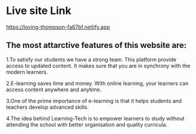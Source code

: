 # Live site Link

https://loving-thompson-fa67bf.netlify.app

## The most attarctive features of this website are:

1.To satisfy our students we have a strong team. This platform provide access to updated content. It makes sure that you are in synchrony with the modern learners.

2.E-learning saves time and money. With online learning, your learners can access content anywhere and anytime.

3.One of the prime importance of e-learning is that it helps students and teachers develop advanced skills.

4.The idea behind Learning-Tech is to empower learners to study without attending the school with better organisation and quality curricula.

